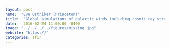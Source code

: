 ```yaml
---
layout: post
name:  "Eve Ostriker (Princeton)"
title:  "Global simulations of galactic winds including cosmic ray streaming"
date:   2016-02-24 11:00:00 -0400
image: "../../../../figures/missing.jpg"
website: "https://"
categories: sfir
---
```


